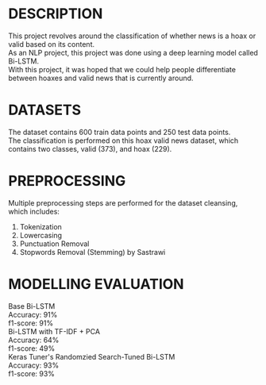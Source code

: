DESCRIPTION
=================================================================================================================================
This project revolves around the classification of whether news is a hoax or valid based on its content.
<br>As an NLP project, this project was done using a deep learning model called Bi-LSTM.
<br>With this project, it was hoped that we could help people differentiate between hoaxes and valid news that is currently around.


DATASETS
=================================================================================================================================
The dataset contains 600 train data points and 250 test data points.
<br>The classification is performed on this hoax valid news dataset, which contains two classes, valid (373), and hoax (229).


PREPROCESSING
=================================================================================================================================
Multiple preprocessing steps are performed for the dataset cleansing, which includes:
1) Tokenization
2) Lowercasing
3) Punctuation Removal
4) Stopwords Removal (Stemming) by Sastrawi


MODELLING EVALUATION
=================================================================================================================================
Base Bi-LSTM
<br>Accuracy: 91%
<br>f1-score: 91%
<br>Bi-LSTM with TF-IDF + PCA
<br>Accuracy: 64%
<br>f1-score: 49%
<br>Keras Tuner's Randomzied Search-Tuned Bi-LSTM
<br>Accuracy: 93%
<br>f1-score: 93%
